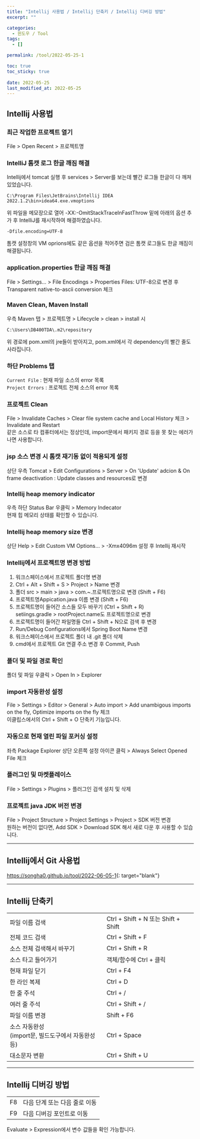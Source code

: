 ```yaml
---
title: "Intellij 사용법 / Intellij 단축키 / Intellij 디버깅 방법"
excerpt: ""

categories:
  - 윈도우 / Tool
tags:
  - []

permalink: /tool/2022-05-25-1

toc: true
toc_sticky: true
 
date: 2022-05-25
last_modified_at: 2022-05-25
---
```


## Intellij 사용법

### 최근 작업한 프로젝트 열기
File > Open Recent > 프로젝트명

### IntelliJ 톰캣 로그 한글 깨짐 해결
Intellij에서 tomcat 실행 후 services > Server를 보는데 빨간 로그들 한글이 다 깨져 있었습니다.
```
C:\Program Files\JetBrains\Intellij IDEA 2022.1.2\bin>idea64.exe.vmoptions
```
위 파일을 메모장으로 열어 -XX:-OmitStackTraceInFastThrow 밑에 아래의 옵션 추가 후 IntelliJ를 재시작하여 해결하였습니다.
```
-Dfile.encoding=UTF-8
```
톰캣 설정창의 VM oprions에도 같은 옵션을 적어주면 검은 톰캣 로그들도 한글 깨짐이 해결됩니다.

### application.properties 한글 깨짐 해결
File > Settings... > File Encodings > Properties Files: UTF-8으로 변경 후 Transparent native-to-ascii conversion 체크

### Maven Clean, Maven Install
우측 Maven 탭 > 프로젝트명 > Lifecycle > clean > install 시
```
C:\Users\DB400TDA\.m2\repository
```
위 경로에 pom.xml의 jre들이 받아지고, pom.xml에서 각 dependency의 빨간 줄도 사라집니다.

### 하단 Problems 탭
`Current File` : 현재 파일 소스의 error 목록  
`Project Errors` : 프로젝트 전체 소스의 error 목록

### 프로젝트 Clean
File > Invalidate Caches > Clear file system cache and Local History 체크 > Invalidate and Restart  
같은 소스로 타 컴퓨터에서는 정상인데, import문에서 패키지 경로 등을 못 찾는 에러가 나면 사용합니다.

### jsp 소스 변경 시 톰캣 재기동 없이 적용되게 설정
상단 우측 Tomcat > Edit Configurations > Server > On 'Update' adcion & On frame deactivation : Update classes and resources로 변경

### Intellij heap memory indicator
우측 하단 Status Bar 우클릭 > Memory Indecator  
현재 힙 메모리 상태를 확인할 수 있습니다.

### Intellij heap memory size 변경
상단 Help > Edit Custom VM Options... > -Xmx4096m 설정 후 Intellij 재시작

### Intellij에서 프로젝트명 변경 방법
1) 워크스페이스에서 프로젝트 폴더명 변경  
2) Ctrl + Alt + Shift + S > Project > Name 변경  
3) 폴더 src > main > java > com.~.프로젝트명으로 변경 (Shift + F6)  
4) 프로젝트명Appication.java 이름 변경 (Shift + F6)  
5) 프로젝트명이 들어간 소스들 모두 바꾸기 (Ctrl + Shift + R)  
setiings.gradle > rootProject.name도 프로젝트명으로 변경  
6) 프로젝트명이 들어간 파일명들 Ctrl + Shift + N으로 검색 후 변경  
7) Run/Debug Configurations에서 Spring Boot Name 변경  
8) 워크스페이스에서 프로젝트 폴더 내 .git 폴더 삭제  
9) cmd에서 프로젝트 Git 연결 주소 변경 후 Commit, Push

### 폴더 및 파일 경로 확인
폴더 및 파일 우클릭 > Open In > Explorer

### import 자동완성 설정
File > Settings > Editor > General > Auto import > Add unambigous imports on the fly, Optimize imports on the fly 체크  
이클립스에서의 Ctrl + Shift + O 단축키 기능입니다.

### 자동으로 현재 열린 파일 포커싱 설정
좌측 Package Explorer 상단 오른쪽 설정 아이콘 클릭 > Always Select Opened File 체크

### 플러그인 및 마켓플레이스
File > Settings > Plugins > 플러그인 검색 설치 및 삭제

### 프로젝트 java JDK 버전 변경
File > Project Structure > Project Settings > Project > SDK 버전 변경  
원하는 버전이 없다면, Add SDK > Download SDK 해서 새로 다운 후 사용할 수 있습니다.

---

## Intellij에서 Git 사용법

<https://songha0.github.io/tool/2022-06-05-1>{: target="blank"}

---

## Intellij 단축키

<table>
  <tbody>
    <tr>
      <td>파일 이름 검색</td>
      <td>Ctrl + Shift + N 또는 Shift + Shift</td>
    </tr>
    <tr>
      <td>전체 코드 검색</td>
      <td>Ctrl + Shift + F</td>
    </tr>
    <tr>
      <td>소스 전체 검색해서 바꾸기</td>
      <td>Ctrl + Shift + R</td>
    </tr>
    <tr>
      <td>소스 타고 들어가기</td>
      <td>객체/함수에 Ctrl + 클릭</td>
    </tr>
    <tr>
      <td>현재 파일 닫기</td>
      <td>Ctrl + F4</td>
    </tr>
    <tr>
      <td>한 라인 복제</td>
      <td>Ctrl + D</td>
    </tr>
    <tr>
      <td>한 줄 주석</td>
      <td>Ctrl + /</td>
    </tr>
    <tr>
      <td>여러 줄 주석</td>
      <td>Ctrl + Shift + /</td>
    </tr>
    <tr>
      <td>파일 이름 변경</td>
      <td>Shift + F6</td>
    </tr>
    <tr>
      <td>소스 자동완성<br>(import문, 빌드도구에서 자동완성 등)</td>
      <td>Ctrl + Space</td>
    </tr>
    <tr>
      <td>대소문자 변환</td>
      <td>Ctrl + Shift + U</td>
    </tr>
  </tbody>
</table>

---

## Intellij 디버깅 방법
<table>
  <tbody>
    <tr>
      <td>F8</td>
      <td>다음 단계 또는 다음 줄로 이동</td>
    </tr>
    <tr>
      <td>F9</td>
      <td>다음 디버깅 포인트로 이동</td>
    </tr>
  </tbody>
</table>
Evaluate > Expression에서 변수 값들을 확인 가능합니다.